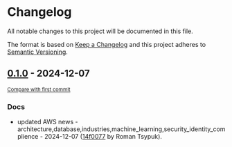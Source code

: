 # Changelog

All notable changes to this project will be documented in this file.

The format is based on [Keep a Changelog](http://keepachangelog.com/en/1.0.0/)
and this project adheres to [Semantic Versioning](http://semver.org/spec/v2.0.0.html).

<!-- insertion marker -->
## [0.1.0](https://github.com/tsypuk/aws-news/releases/tag/ver-2024-12-070.1.0) - 2024-12-07

<small>[Compare with first commit](https://github.com/tsypuk/aws-news/compare/363607f8fcb6f9f247df64de66c77091b1dcb55f...ver-2024-12-07)</small>

### Docs

- updated AWS news - architecture,database,industries,machine_learning,security_identity_complience - 2024-12-07 ([14f0077](https://github.com/tsypuk/aws-news/commit/14f0077656f6389d52fae8218e8e8eb1a0edcb9a) by Roman Tsypuk).

